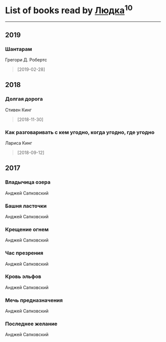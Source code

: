 # List of books read by [Людка](http://vk.com/id111038749)<sup>10</sup>
---

## 2019

### Шантарам
Грегори Д. Робертс
> [2019-02-28] 



## 2018

### Долгая дорога
Стивен Кинг
> [2018-11-30] 


### Как разговаривать с кем угодно, когда угодно, где угодно
Лариса Кинг
> [2018-09-12] 



## 2017

### Владычица озера
Анджей Сапковский


### Башня ласточки
Анджей Сапковский


### Крещение огнем
Анджей Сапковский


### Час презрения
Анджей Сапковский


### Кровь эльфов
Анджей Сапковский


### Мечь предназначения
Анджей Сапковский


### Последнее желание
Анджей Сапковский



